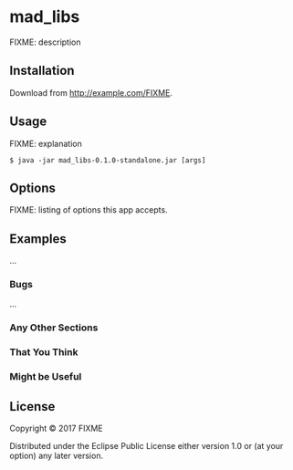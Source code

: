 # mad_libs

FIXME: description

## Installation

Download from http://example.com/FIXME.

## Usage

FIXME: explanation

    $ java -jar mad_libs-0.1.0-standalone.jar [args]

## Options

FIXME: listing of options this app accepts.

## Examples

...

### Bugs

...

### Any Other Sections
### That You Think
### Might be Useful

## License

Copyright © 2017 FIXME

Distributed under the Eclipse Public License either version 1.0 or (at
your option) any later version.
